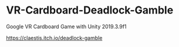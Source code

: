 # VR-Cardboard-Deadlock-Gamble
Google VR Cardboard Game with Unity 2019.3.9f1

https://claestis.itch.io/deadlock-gamble
